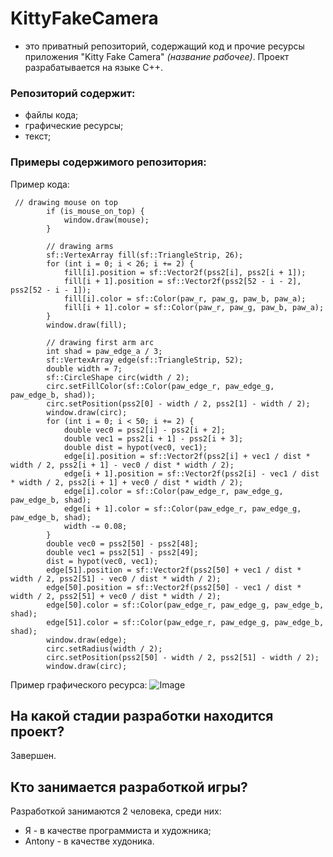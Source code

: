 # KittyFakeCamera
- это приватный репозиторий, содержащий код и прочие ресурсы приложения "Kitty Fake Camera" *(название рабочее)*.
Проект разрабатывается на языке C++.

### Репозиторий содержит:
* файлы кода;
* графические ресурсы;
* текст;

### Примеры содержимого репозитория:

Пример кода:
```
 // drawing mouse on top
        if (is_mouse_on_top) {
            window.draw(mouse);
        }

        // drawing arms
        sf::VertexArray fill(sf::TriangleStrip, 26);
        for (int i = 0; i < 26; i += 2) {
            fill[i].position = sf::Vector2f(pss2[i], pss2[i + 1]);
            fill[i + 1].position = sf::Vector2f(pss2[52 - i - 2], pss2[52 - i - 1]);
            fill[i].color = sf::Color(paw_r, paw_g, paw_b, paw_a);
            fill[i + 1].color = sf::Color(paw_r, paw_g, paw_b, paw_a);
        }
        window.draw(fill);

        // drawing first arm arc
        int shad = paw_edge_a / 3;
        sf::VertexArray edge(sf::TriangleStrip, 52);
        double width = 7;
        sf::CircleShape circ(width / 2);
        circ.setFillColor(sf::Color(paw_edge_r, paw_edge_g, paw_edge_b, shad));
        circ.setPosition(pss2[0] - width / 2, pss2[1] - width / 2);
        window.draw(circ);
        for (int i = 0; i < 50; i += 2) {
            double vec0 = pss2[i] - pss2[i + 2];
            double vec1 = pss2[i + 1] - pss2[i + 3];
            double dist = hypot(vec0, vec1);
            edge[i].position = sf::Vector2f(pss2[i] + vec1 / dist * width / 2, pss2[i + 1] - vec0 / dist * width / 2);
            edge[i + 1].position = sf::Vector2f(pss2[i] - vec1 / dist * width / 2, pss2[i + 1] + vec0 / dist * width / 2);
            edge[i].color = sf::Color(paw_edge_r, paw_edge_g, paw_edge_b, shad);
            edge[i + 1].color = sf::Color(paw_edge_r, paw_edge_g, paw_edge_b, shad);
            width -= 0.08;
        }
        double vec0 = pss2[50] - pss2[48];
        double vec1 = pss2[51] - pss2[49];
        dist = hypot(vec0, vec1);
        edge[51].position = sf::Vector2f(pss2[50] + vec1 / dist * width / 2, pss2[51] - vec0 / dist * width / 2);
        edge[50].position = sf::Vector2f(pss2[50] - vec1 / dist * width / 2, pss2[51] + vec0 / dist * width / 2);
        edge[50].color = sf::Color(paw_edge_r, paw_edge_g, paw_edge_b, shad);
        edge[51].color = sf::Color(paw_edge_r, paw_edge_g, paw_edge_b, shad);
        window.draw(edge);
        circ.setRadius(width / 2);
        circ.setPosition(pss2[50] - width / 2, pss2[51] - width / 2);
        window.draw(circ);
```

Пример графического ресурса:
![Image](https://github.com/StupidMoth/UnderTheGravestone/blob..)

## На какой стадии разработки находится проект?
Завершен.

## Кто занимается разработкой игры?
Разработкой занимаются 2 человека, среди них:
* Я - в качестве программиста и художника;
* Antony - в качестве худоника.
